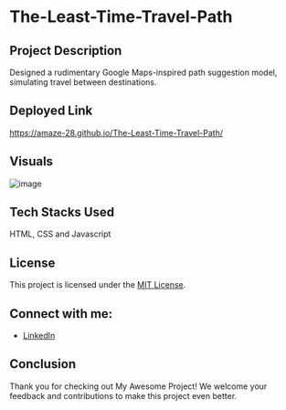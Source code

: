 # The-Least-Time-Travel-Path

## Project Description
Designed a rudimentary Google Maps-inspired path suggestion model, simulating travel between destinations.

## Deployed Link

https://amaze-28.github.io/The-Least-Time-Travel-Path/

## Visuals

![image](https://github.com/amaze-28/The-Least-Time-Travel-Path/assets/89987686/14a7adfb-24d4-4a1e-958f-1244cf67f324)



## Tech Stacks Used
HTML, CSS and Javascript

## License
This project is licensed under the [MIT License](LICENSE.md).

## Connect with me:
- [LinkedIn](https://www.linkedin.com/in/anurag-soni-23aa78191/)

## Conclusion
Thank you for checking out My Awesome Project! We welcome your feedback and contributions to make this project even better.
